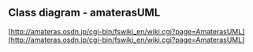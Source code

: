 ## Class diagram - amaterasUML

[http://amateras.osdn.jp/cgi-bin/fswiki_en/wiki.cgi?page=AmaterasUML](http://amateras.osdn.jp/cgi-bin/fswiki_en/wiki.cgi?page=AmaterasUML)

